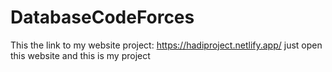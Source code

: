 # DatabaseCodeForces
This the link to my website project:
https://hadiproject.netlify.app/
just open this website and this is my project
